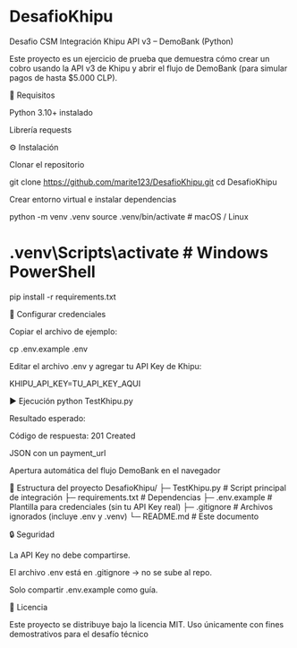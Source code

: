 # DesafioKhipu
Desafio CSM
Integración Khipu API v3 – DemoBank (Python)

Este proyecto es un ejercicio de prueba que demuestra cómo crear un cobro usando la API v3 de Khipu y abrir el flujo de DemoBank (para simular pagos de hasta $5.000 CLP).

🚀 Requisitos

Python 3.10+ instalado

Librería requests

⚙️ Instalación

Clonar el repositorio

git clone https://github.com/marite123/DesafioKhipu.git
cd DesafioKhipu


Crear entorno virtual e instalar dependencias

python -m venv .venv
source .venv/bin/activate      # macOS / Linux
# .venv\Scripts\activate       # Windows PowerShell

pip install -r requirements.txt

🔑 Configurar credenciales

Copiar el archivo de ejemplo:

cp .env.example .env


Editar el archivo .env y agregar tu API Key de Khipu:

KHIPU_API_KEY=TU_API_KEY_AQUI



▶️ Ejecución
python TestKhipu.py


Resultado esperado:

Código de respuesta: 201 Created

JSON con un payment_url

Apertura automática del flujo DemoBank en el navegador

📂 Estructura del proyecto
DesafioKhipu/
├─ TestKhipu.py        # Script principal de integración
├─ requirements.txt    # Dependencias
├─ .env.example        # Plantilla para credenciales (sin tu API Key real)
├─ .gitignore          # Archivos ignorados (incluye .env y .venv)
└─ README.md           # Este documento

🔒 Seguridad

La API Key no debe compartirse.

El archivo .env está en .gitignore → no se sube al repo.

Solo compartir .env.example como guía.

📜 Licencia

Este proyecto se distribuye bajo la licencia MIT.
Uso únicamente con fines demostrativos para el desafío técnico


